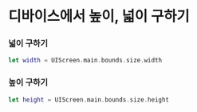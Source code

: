 # 디바이스에서 높이, 넓이 구하기



### 넓이 구하기 

```swift
let width = UIScreen.main.bounds.size.width
```



### 높이 구하기

```swift
let height = UIScreen.main.bounds.size.height
```

